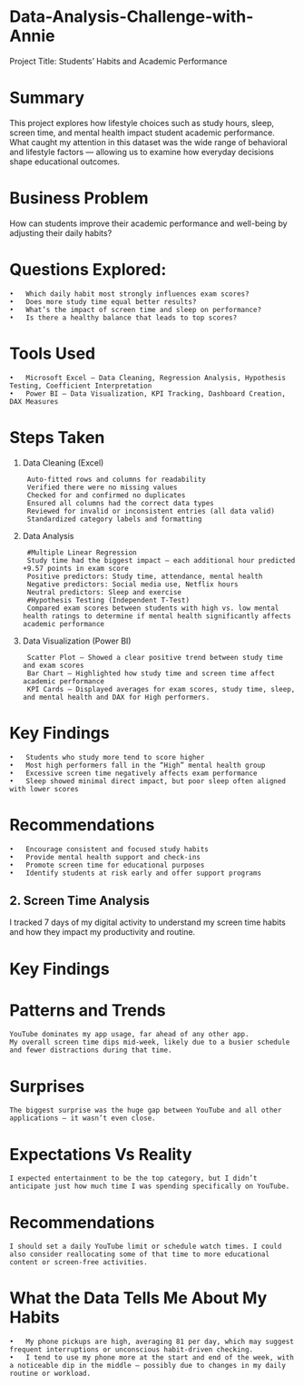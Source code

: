 # Data-Analysis-Challenge-with-Annie
Project Title: Students’ Habits and Academic Performance

# Summary
This project explores how lifestyle choices such as study hours, sleep, screen time, and mental health impact student academic performance.
What caught my attention in this dataset was the wide range of behavioral and lifestyle factors — allowing us to examine how everyday decisions shape educational outcomes.

# Business Problem
How can students improve their academic performance and well-being by adjusting their daily habits?

# Questions Explored:
	•	Which daily habit most strongly influences exam scores?
	•	Does more study time equal better results?
	•	What’s the impact of screen time and sleep on performance?
	•	Is there a healthy balance that leads to top scores?

# Tools Used
	•	Microsoft Excel – Data Cleaning, Regression Analysis, Hypothesis Testing, Coefficient Interpretation
	•	Power BI – Data Visualization, KPI Tracking, Dashboard Creation, DAX Measures

# Steps Taken
1. Data Cleaning (Excel)
   
		Auto-fitted rows and columns for readability
		Verified there were no missing values
		Checked for and confirmed no duplicates
		Ensured all columns had the correct data types
		Reviewed for invalid or inconsistent entries (all data valid)
		Standardized category labels and formatting

2. Data Analysis
   
   		#Multiple Linear Regression
   		Study time had the biggest impact — each additional hour predicted +9.57 points in exam score
		Positive predictors: Study time, attendance, mental health
   		Negative predictors: Social media use, Netflix hours
   		Neutral predictors: Sleep and exercise
   		#Hypothesis Testing (Independent T-Test)
   		Compared exam scores between students with high vs. low mental health ratings to determine if mental health significantly affects academic performance

4. Data Visualization (Power BI)

		Scatter Plot – Showed a clear positive trend between study time and exam scores
   		Bar Chart – Highlighted how study time and screen time affect academic performance
   		KPI Cards – Displayed averages for exam scores, study time, sleep, and mental health and DAX for High performers.

# Key Findings
	•	Students who study more tend to score higher
	•	Most high performers fall in the “High” mental health group
	•	Excessive screen time negatively affects exam performance
	•	Sleep showed minimal direct impact, but poor sleep often aligned with lower scores

# Recommendations
	•	Encourage consistent and focused study habits
	•	Provide mental health support and check-ins
	•	Promote screen time for educational purposes
	•	Identify students at risk early and offer support programs
## 2. Screen Time Analysis

I tracked 7 days of my digital activity to understand my screen time habits and how they impact my productivity and routine.

# Key Findings
# Patterns and Trends
	YouTube dominates my app usage, far ahead of any other app.
	My overall screen time dips mid-week, likely due to a busier schedule and fewer distractions during that time.
# Surprises
	The biggest surprise was the huge gap between YouTube and all other applications — it wasn’t even close.
# Expectations Vs Reality
	I expected entertainment to be the top category, but I didn’t anticipate just how much time I was spending specifically on YouTube.
# Recommendations
	I should set a daily YouTube limit or schedule watch times. I could also consider reallocating some of that time to more educational content or screen-free activities.
# What the Data Tells Me About My Habits
	•	My phone pickups are high, averaging 81 per day, which may suggest frequent interruptions or unconscious habit-driven checking.
	•	I tend to use my phone more at the start and end of the week, with a noticeable dip in the middle — possibly due to changes in my daily routine or workload.
